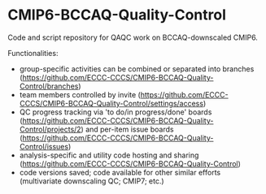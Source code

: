 # CMIP6-BCCAQ-Quality-Control
Code and script repository for QAQC work on BCCAQ-downscaled CMIP6.

Functionalities:
- group-specific activities can be combined or separated into branches (https://github.com/ECCC-CCCS/CMIP6-BCCAQ-Quality-Control/branches)
- team members controlled by invite (https://github.com/ECCC-CCCS/CMIP6-BCCAQ-Quality-Control/settings/access)
- QC progress tracking via 'to do/in progress/done' boards (https://github.com/ECCC-CCCS/CMIP6-BCCAQ-Quality-Control/projects/2) and per-item issue boards (https://github.com/ECCC-CCCS/CMIP6-BCCAQ-Quality-Control/issues)
- analysis-specific and utility code hosting and sharing (https://github.com/ECCC-CCCS/CMIP6-BCCAQ-Quality-Control)
- code versions saved; code available for other similar efforts (multivariate downscaling QC; CMIP7; etc.)
